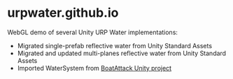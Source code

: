 # urpwater.github.io
WebGL demo of several Unity URP Water implementations:
- Migrated single-prefab reflective water from Unity Standard Assets
- Migrated and updated multi-planes reflective water from Unity Standard Assets
- Imported WaterSystem from [BoatAttack Unity project](https://github.com/Unity-Technologies/BoatAttack)
